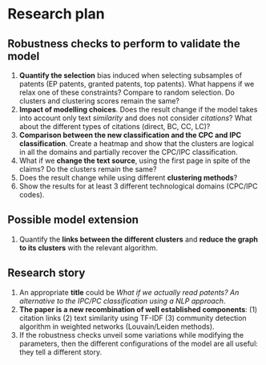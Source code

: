 # Research plan


## Robustness checks to perform to validate the model


1. **Quantify the selection** bias induced when selecting subsamples of patents (EP patents, granted patents, top patents). What happens if we relax one of these constraints? Compare to random selection. Do clusters and clustering scores remain the same?
1. **Impact of modelling choices**. Does the result change if the model takes into account only text *similarity* and does not consider *citations*? What about the different types of citations (direct, BC, CC, LC)?
1. **Comparison between the new classification and the CPC and IPC classification**. Create a heatmap and show that the clusters are logical in all the domains and partially recover the CPC/IPC classification.
1. What if we **change the text source**, using the first page in spite of the claims? Do the clusters remain the same?
1. Does the result change while using different **clustering methods**?
1. Show the results for at least 3 different technological domains (CPC/IPC codes).


## Possible model extension

1. Quantify the **links between the different clusters** and **reduce the graph to its clusters** with the relevant algorithm.

## Research story

1. An appropriate **title** could be *What if we actually read patents? An alternative to the IPC/PC classification using a NLP approach*.
1. **The paper is a new recombination of well established components**: (1) citation links (2) text similarity using TF-IDF (3) community detection algorithm in weighted networks (Louvain/Leiden methods).
1. If the robustness checks unveil some variations while modifying the parameters, then the different configurations of the model are all useful: they tell a different story.
